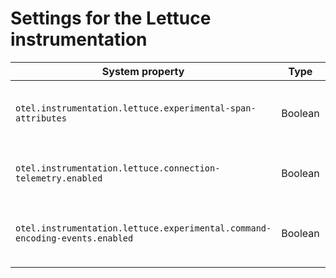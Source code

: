 # Settings for the Lettuce instrumentation

| System property                                                             | Type    | Default | Description                                            |
|-----------------------------------------------------------------------------|---------|---------|--------------------------------------------------------|
| `otel.instrumentation.lettuce.experimental-span-attributes`                 | Boolean | `false` | Enable the capture of experimental span attributes.    |
| `otel.instrumentation.lettuce.connection-telemetry.enabled`                 | Boolean | `false` | Enable the creation of Connect spans.                  |
| `otel.instrumentation.lettuce.experimental.command-encoding-events.enabled` | Boolean | `false` | Enable the capture of command encoding as span events. |
